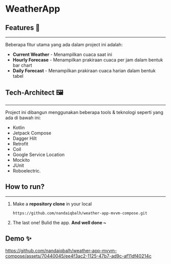 # WeatherApp

## Features 🚀
---------
Beberapa fitur utama yang ada dalam project ini adalah:
- **Current Weather** - Menampilkan cuaca saat ini
- **Hourly Forecase** - Menampilkan prakiraan cuaca per jam dalam bentuk bar chart
- **Daily Forecast** - Menampilkan prakiraan cuaca harian dalam bentuk tabel

## Tech-Architect 🖼
-----
Project ini dibangun menggunakan beberapa tools & teknologi seperti yang ada di bawah ini:
- Kotlin
- Jetpack Compose
- Dagger Hilt
- Retrofit
- Coil
- Google Service Location
- Mockito
- JUnit
- Roboelectric.


## How to run?
-----
1. Make a **repository clone** in your local
    ```
    https://github.com/nandaiqbalh/weather-app-mvvm-compose.git
    ```
2. The last one! Bulid the app. **And well done ~**

## Demo ✨
https://github.com/nandaiqbalh/weather-app-mvvm-compose/assets/70440045/ee4f3ac2-1125-47b7-ad9c-af11df40214c



